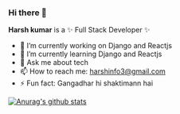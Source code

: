 ### Hi there 👋

**Harsh kumar** is a ✨ Full Stack Developer ✨

- 🔭 I’m currently working on Django and Reactjs
- 🌱 I’m currently learning Django and Reactjs
- 💬 Ask me about tech
- 📫 How to reach me: harshinfo3@gmail.com
- ⚡ Fun fact: Gangadhar hi shaktimann hai


[![Anurag's github stats](https://github-readme-stats.vercel.app/api?username=iamharshkumar&count_private=true&show_icons=true&theme=dark)](https://github.com/anuraghazra/github-readme-stats)
